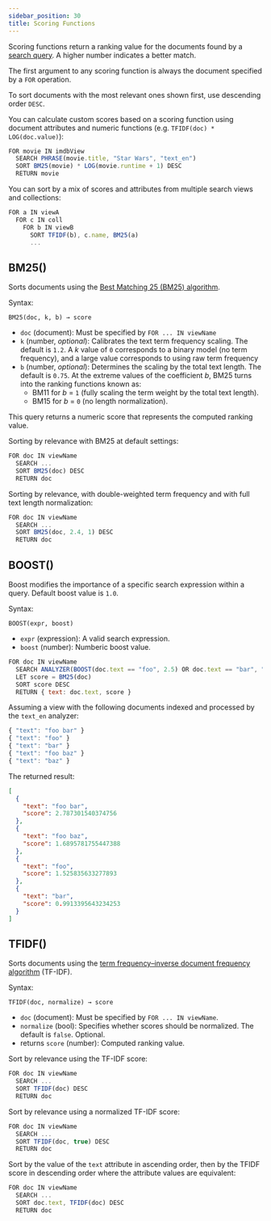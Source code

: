 ```yaml
---
sidebar_position: 30
title: Scoring Functions
---
```


Scoring functions return a ranking value for the documents found by a [search query](../queries/index.md). A higher number indicates a better match.

The first argument to any scoring function is always the document specified by a `FOR` operation.

To sort documents with the most relevant ones shown first, use descending order `DESC`.

You can calculate custom scores based on a scoring function using document attributes and numeric functions (e.g. `TFIDF(doc) * LOG(doc.value)`):

```js
FOR movie IN imdbView
  SEARCH PHRASE(movie.title, "Star Wars", "text_en")
  SORT BM25(movie) * LOG(movie.runtime + 1) DESC
  RETURN movie
```

You can sort by a mix of scores and attributes from multiple search views and collections:

```js
FOR a IN viewA
  FOR c IN coll
    FOR b IN viewB
      SORT TFIDF(b), c.name, BM25(a)
      ...
```

## BM25()

Sorts documents using the [Best Matching 25 (BM25) algorithm](https://en.wikipedia.org/wiki/Okapi_BM25).

Syntax:

`BM25(doc, k, b) → score`

- `doc` (document): Must be specified by `FOR ... IN viewName`
- `k` (number, _optional_): Calibrates the text term frequency scaling. The default is `1.2`. A _k_ value of `0` corresponds to a binary model (no term frequency), and a large value corresponds to using raw term frequency
- `b` (number, _optional_): Determines the scaling by the total text length. The default is `0.75`. At the extreme values of the coefficient _b_, BM25 turns into the ranking functions known as:
  - BM11 for _b_ = `1` (fully scaling the term weight by the total text length).
  - BM15 for _b_ = `0` (no length normalization).

This query returns a numeric score that represents the computed ranking value.

Sorting by relevance with BM25 at default settings:

```js
FOR doc IN viewName
  SEARCH ...
  SORT BM25(doc) DESC
  RETURN doc
```

Sorting by relevance, with double-weighted term frequency and with full text length normalization:

```js
FOR doc IN viewName
  SEARCH ...
  SORT BM25(doc, 2.4, 1) DESC
  RETURN doc
```

## BOOST()

Boost modifies the importance of a specific search expression within a query. Default boost value is `1.0`.

Syntax:

`BOOST(expr, boost)`

- `expr` (expression): A valid search expression.
- `boost` (number): Numberic boost value.

```js
FOR doc IN viewName
  SEARCH ANALYZER(BOOST(doc.text == "foo", 2.5) OR doc.text == "bar", "text_en")
  LET score = BM25(doc)
  SORT score DESC
  RETURN { text: doc.text, score }
```

Assuming a view with the following documents indexed and processed by the
`text_en` analyzer:

```js
{ "text": "foo bar" }
{ "text": "foo" }
{ "text": "bar" }
{ "text": "foo baz" }
{ "text": "baz" }
```

The returned result:

```json
[
  {
    "text": "foo bar",
    "score": 2.787301540374756
  },
  {
    "text": "foo baz",
    "score": 1.6895781755447388
  },
  {
    "text": "foo",
    "score": 1.525835633277893
  },
  {
    "text": "bar",
    "score": 0.9913395643234253
  }
]
```


## TFIDF()

Sorts documents using the [term frequency–inverse document frequency algorithm](https://en.wikipedia.org/wiki/TF-IDF) (TF-IDF).

Syntax:

`TFIDF(doc, normalize) → score`

- `doc` (document): Must be specified by `FOR ... IN viewName`.
- `normalize` (bool): Specifies whether scores should be normalized. The default is `false`. Optional.
- returns `score` (number): Computed ranking value.

Sort by relevance using the TF-IDF score:

```js
FOR doc IN viewName
  SEARCH ...
  SORT TFIDF(doc) DESC
  RETURN doc
```

Sort by relevance using a normalized TF-IDF score:

```js
FOR doc IN viewName
  SEARCH ...
  SORT TFIDF(doc, true) DESC
  RETURN doc
```

Sort by the value of the `text` attribute in ascending order, then by the TFIDF score in descending order where the attribute values are equivalent:

```js
FOR doc IN viewName
  SEARCH ...
  SORT doc.text, TFIDF(doc) DESC
  RETURN doc
```
